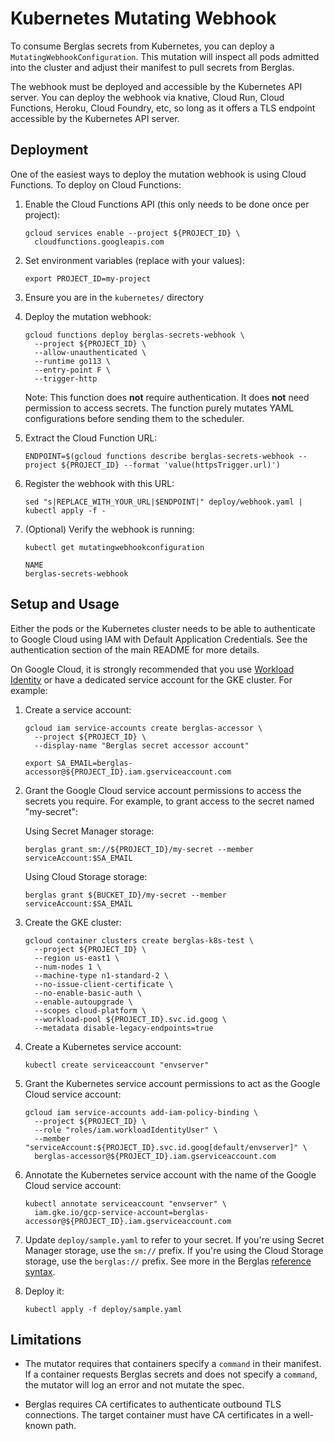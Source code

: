 # Kubernetes Mutating Webhook

To consume Berglas secrets from Kubernetes, you can deploy a
`MutatingWebhookConfiguration`. This mutation will inspect all pods admitted
into the cluster and adjust their manifest to pull secrets from Berglas.

The webhook must be deployed and accessible by the Kubernetes API server. You
can deploy the webhook via knative, Cloud Run, Cloud Functions, Heroku, Cloud
Foundry, etc, so long as it offers a TLS endpoint accessible by the Kubernetes
API server.


## Deployment

One of the easiest ways to deploy the mutation webhook is using Cloud Functions.
To deploy on Cloud Functions:

1. Enable the Cloud Functions API (this only needs to be done once per project):

    ```text
    gcloud services enable --project ${PROJECT_ID} \
      cloudfunctions.googleapis.com
    ```

1. Set environment variables (replace with your values):

    ```text
    export PROJECT_ID=my-project
    ```

1. Ensure you are in the `kubernetes/` directory

1. Deploy the mutation webhook:

    ```text
    gcloud functions deploy berglas-secrets-webhook \
      --project ${PROJECT_ID} \
      --allow-unauthenticated \
      --runtime go113 \
      --entry-point F \
      --trigger-http
    ```

    Note: This function does **not** require authentication. It does **not**
    need permission to access secrets. The function purely mutates YAML
    configurations before sending them to the scheduler.

1. Extract the Cloud Function URL:

    ```text
    ENDPOINT=$(gcloud functions describe berglas-secrets-webhook --project ${PROJECT_ID} --format 'value(httpsTrigger.url)')
    ```

1. Register the webhook with this URL:

    ```text
    sed "s|REPLACE_WITH_YOUR_URL|$ENDPOINT|" deploy/webhook.yaml | kubectl apply -f -
    ```

1. (Optional) Verify the webhook is running:

    ```text
    kubectl get mutatingwebhookconfiguration

    NAME
    berglas-secrets-webhook
    ```


## Setup and Usage

Either the pods or the Kubernetes cluster needs to be able to authenticate to
Google Cloud using IAM with Default Application Credentials. See the
authentication section of the main README for more details.

On Google Cloud, it is strongly recommended that you use [Workload
Identity][workload-identity] or have a dedicated service account for the GKE
cluster. For example:

1. Create a service account:

    ```text
    gcloud iam service-accounts create berglas-accessor \
      --project ${PROJECT_ID} \
      --display-name "Berglas secret accessor account"
    ```

    ```text
    export SA_EMAIL=berglas-accessor@${PROJECT_ID}.iam.gserviceaccount.com
    ```

1. Grant the Google Cloud service account permissions to access the secrets you
   require. For example, to grant access to the secret named "my-secret":

    Using Secret Manager storage:

    ```text
    berglas grant sm://${PROJECT_ID}/my-secret --member serviceAccount:$SA_EMAIL
    ```

    Using Cloud Storage storage:

    ```text
    berglas grant ${BUCKET_ID}/my-secret --member serviceAccount:$SA_EMAIL
    ```

1. Create the GKE cluster:

    ```text
    gcloud container clusters create berglas-k8s-test \
      --project ${PROJECT_ID} \
      --region us-east1 \
      --num-nodes 1 \
      --machine-type n1-standard-2 \
      --no-issue-client-certificate \
      --no-enable-basic-auth \
      --enable-autoupgrade \
      --scopes cloud-platform \
      --workload-pool ${PROJECT_ID}.svc.id.goog \
      --metadata disable-legacy-endpoints=true
    ```

1. Create a Kubernetes service account:

    ```text
    kubectl create serviceaccount "envserver"
    ```

1. Grant the Kubernetes service account permissions to act as the Google Cloud service account:

    ```text
    gcloud iam service-accounts add-iam-policy-binding \
      --project ${PROJECT_ID} \
      --role "roles/iam.workloadIdentityUser" \
      --member "serviceAccount:${PROJECT_ID}.svc.id.goog[default/envserver]" \
      berglas-accessor@${PROJECT_ID}.iam.gserviceaccount.com
    ```

1. Annotate the Kubernetes service account with the name of the Google Cloud service account:

    ```text
    kubectl annotate serviceaccount "envserver" \
      iam.gke.io/gcp-service-account=berglas-accessor@${PROJECT_ID}.iam.gserviceaccount.com
    ```

1. Update `deploy/sample.yaml` to refer to your secret. If you're using Secret
   Manager storage, use the `sm://` prefix. If you're using the Cloud Storage
   storage, use the `berglas://` prefix. See more in the Berglas [reference
   syntax](../../doc/reference-syntax.md).

1. Deploy it:

    ```text
    kubectl apply -f deploy/sample.yaml
    ```


## Limitations

-   The mutator requires that containers specify a `command` in their manifest.
    If a container requests Berglas secrets and does not specify a `command`,
    the mutator will log an error and not mutate the spec.

-   Berglas requires CA certificates to authenticate outbound TLS connections.
    The target container must have CA certificates in a well-known path.


[workload-identity]: https://cloud.google.com/kubernetes-engine/docs/how-to/workload-identity
[syntax-syntax]: doc/reference-syntax.md
